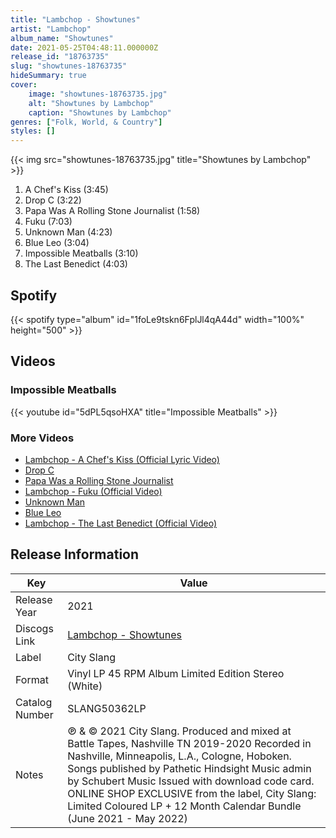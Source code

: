 ```yaml
---
title: "Lambchop - Showtunes"
artist: "Lambchop"
album_name: "Showtunes"
date: 2021-05-25T04:48:11.000000Z
release_id: "18763735"
slug: "showtunes-18763735"
hideSummary: true
cover:
    image: "showtunes-18763735.jpg"
    alt: "Showtunes by Lambchop"
    caption: "Showtunes by Lambchop"
genres: ["Folk, World, & Country"]
styles: []
---
```


{{< img src="showtunes-18763735.jpg" title="Showtunes by Lambchop" >}}

<!-- section break -->

1. A Chef's Kiss (3:45)
2. Drop C (3:22)
3. Papa Was A Rolling Stone Journalist (1:58)
4. Fuku (7:03)
5. Unknown Man (4:23)
6. Blue Leo (3:04)
7. Impossible Meatballs (3:10)
8. The Last Benedict (4:03)

<!-- section break -->


## Spotify
{{< spotify type="album" id="1foLe9tskn6FplJl4qA44d" width="100%" height="500" >}}



## Videos
### Impossible Meatballs
{{< youtube id="5dPL5qsoHXA" title="Impossible Meatballs" >}}<br>

### More Videos

- [Lambchop - A Chef's Kiss (Official Lyric Video)](https://www.youtube.com/watch?v=KzNWfgRFjhY)
- [Drop C](https://www.youtube.com/watch?v=JW0CDPY5dJc)
- [Papa Was a Rolling Stone Journalist](https://www.youtube.com/watch?v=E4JXIgoTfk4)
- [Lambchop - Fuku (Official Video)](https://www.youtube.com/watch?v=KP8SGpb0PTc)
- [Unknown Man](https://www.youtube.com/watch?v=fvfc1L1G9CI)
- [Blue Leo](https://www.youtube.com/watch?v=_iGq-D8kvYM)
- [Lambchop - The Last Benedict (Official Video)](https://www.youtube.com/watch?v=GQIFEjqnqCQ)


## Release Information
|  Key           | Value                                                |
| ---------------| ---------------------------------------------------- |
| Release Year   | 2021                                   |
| Discogs Link   | [Lambchop - Showtunes](https://www.discogs.com/release/18763735-Lambchop-Showtunes) |
| Label          | City Slang |
| Format         | Vinyl LP 45 RPM Album Limited Edition Stereo (White) |
| Catalog Number | SLANG50362LP |
| Notes | ℗ & © 2021 City Slang. Produced and mixed at Battle Tapes, Nashville TN 2019-2020 Recorded in Nashville, Minneapolis, L.A., Cologne, Hoboken. Songs published by Pathetic Hindsight Music admin by Schubert Music  Issued with download code card. ONLINE SHOP EXCLUSIVE from the label, City Slang: Limited Coloured LP + 12 Month Calendar Bundle (June 2021 - May 2022)   |